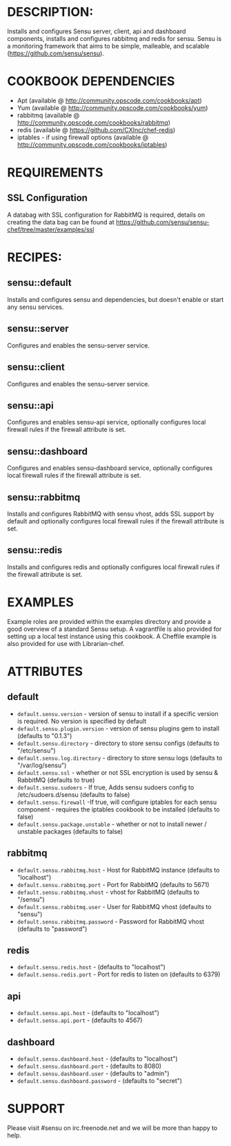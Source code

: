 DESCRIPTION:
============
Installs and configures Sensu server, client, api and dashboard components, installs and configures rabbitmq and redis for sensu.
Sensu is a monitoring framework that aims to be simple, malleable, and scalable (https://github.com/sensu/sensu).


COOKBOOK DEPENDENCIES
============
* Apt (available @ http://community.opscode.com/cookbooks/apt)
* Yum (available @ http://community.opscode.com/cookbooks/yum)
* rabbitmq (available @ http://community.opscode.com/cookbooks/rabbitmq)
* redis (available @ https://github.com/CXInc/chef-redis)
* iptables - if using firewall options (available @ http://community.opscode.com/cookbooks/iptables)


REQUIREMENTS
============

SSL Configuration
---
A databag with SSL configuration for RabbitMQ is required, details on creating the data bag can be found at https://github.com/sensu/sensu-chef/tree/master/examples/ssl


RECIPES:
========

sensu::default
---
Installs and configures sensu and dependencies, but doesn't enable or start any sensu services.

sensu::server
---
Configures and enables the sensu-server service.

sensu::client
---
Configures and enables the sensu-server service.

sensu::api
---
Configures and enables sensu-api service, optionally configures local firewall rules if the firewall attribute is set.

sensu::dashboard
---
Configures and enables sensu-dashboard service, optionally configures local firewall rules if the firewall attribute is set.

sensu::rabbitmq
---
Installs and configures RabbitMQ with sensu vhost, adds SSL support by default and optionally configures local firewall rules if the firewall attribute is set.

sensu::redis
---
Installs and configures redis and optionally configures local firewall rules if the firewall attribute is set.


EXAMPLES
=====
Example roles are provided within the examples directory and provide a good overview of a standard Sensu setup. A vagrantfile is also provided for setting up a local test instance using this cookbook. A Cheffile example is also provided for use with Librarian-chef.


ATTRIBUTES
==========

default
-------
* `default.sensu.version` - version of sensu to install if a specific version is required. No version is specified by default
* `default.sensu.plugin.version` - version of sensu plugins gem to install (defaults to "0.1.3")
* `default.sensu.directory` - directory to store sensu configs (defaults to "/etc/sensu")
* `default.sensu.log.directory` - directory to store sensu logs (defaults to "/var/log/sensu")
* `default.sensu.ssl` - whether or not SSL encryption is used by sensu & RabbitMQ (defaults to true)
* `default.sensu.sudoers` - If true, Adds sensu sudoers config to /etc/sudoers.d/sensu (defaults to false)
* `default.sensu.firewall` -If true, will configure iptables for each sensu component - requires the iptables cookbook to be installed (defaults to false)
* `default.sensu.package.unstable` - whether or not to install newer / unstable packages (defaults to false)

rabbitmq
--------
* `default.sensu.rabbitmq.host` - Host for RabbitMQ instance (defaults to "localhost")
* `default.sensu.rabbitmq.port` - Port for RabbitMQ (defaults to 5671)
* `default.sensu.rabbitmq.vhost` - vhost for RabbitMQ (defaults to "/sensu")
* `default.sensu.rabbitmq.user` - User for RabbitMQ vhost (defaults to "sensu")
* `default.sensu.rabbitmq.password` - Password for RabbitMQ vhost (defaults to "password")

redis
-----
* `default.sensu.redis.host` - (defaults to "localhost")
* `default.sensu.redis.port` - Port for redis to listen on (defaults to 6379)

api
---
* `default.sensu.api.host` - (defaults to "localhost")
* `default.sensu.api.port` - (defaults to 4567)

dashboard
---------
* `default.sensu.dashboard.host` - (defaults to "localhost")
* `default.sensu.dashboard.port` - (defaults to 8080)
* `default.sensu.dashboard.user` - (defaults to "admin")
* `default.sensu.dashboard.password` - (defaults to "secret")


SUPPORT
=======
Please visit #sensu on irc.freenode.net and we will be more than happy to help.
